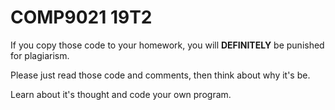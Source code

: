 # COMP9021 19T2

If you copy those code to your homework, you will **DEFINITELY** be punished for plagiarism.

Please just read those code and comments, then think about why it's be.

Learn about it's thought and code your own program.
